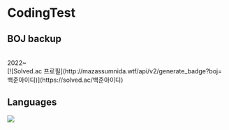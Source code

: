 # CodingTest
<h2>BOJ backup</h2><br>
2022~
<br>
[![Solved.ac
프로필](http://mazassumnida.wtf/api/v2/generate_badge?boj=백준아이디)](https://solved.ac/백준아이디)
<br>
<h2>Languages</h2>
<img src="https://img.shields.io/badge/Python-blue?style=flat-square&logo=python&logoColor=white"/>
